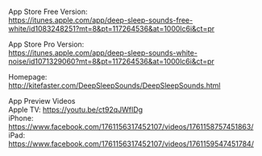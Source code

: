 App Store Free Version:  
https://itunes.apple.com/app/deep-sleep-sounds-free-white/id1083248251?mt=8&pt=117264536&at=1000lc6i&ct=pr

App Store Pro Version:  
https://itunes.apple.com/app/deep-sleep-sounds-white-noise/id1071329060?mt=8&pt=117264536&at=1000lc6i&ct=pr

Homepage:  
http://kitefaster.com/DeepSleepSounds/DeepSleepSounds.html

App Preview Videos  
Apple TV: https://youtu.be/ct92qJWfIDg  
iPhone: https://www.facebook.com/1761156317452107/videos/1761158757451863/  
iPad: https://www.facebook.com/1761156317452107/videos/1761159547451784/
